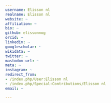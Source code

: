 ```yaml
---
username: Elisson nl
realname: Elisson nl
website: ~
affiliation: ~
bio: ~
github: elissonnog
orcid: ~
linkedin: ~
googlescholar: ~
wikidata: ~
twitter: ~
mastodon-url: ~
meta: ~
instagram: ~
redirect_from:
- /index.php/User:Elisson nl
- /index.php/Special:Contributions/Elisson nl
email: ~

---
```

